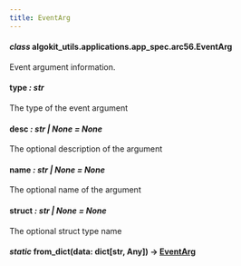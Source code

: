 ```yaml
---
title: EventArg
---
```


#### _class_ algokit_utils.applications.app_spec.arc56.EventArg

Event argument information.

#### type _: str_

The type of the event argument

#### desc _: str | None_ _= None_

The optional description of the argument

#### name _: str | None_ _= None_

The optional name of the argument

#### struct _: str | None_ _= None_

The optional struct type name

#### _static_ from_dict(data: dict[str, Any]) → [EventArg](#algokit_utils.applications.app_spec.arc56.EventArg)
